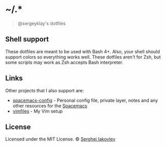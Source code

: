 # ~/.*

> @sergeyklay's dotfiles

## Shell support

These dotfiles are meant to be used with Bash 4+. Also, your shell should
support colors so everything works well. These dotfiles aren't for Zsh, but
some scripts may work as Zsh accepts Bash interpreter.

## Links

Other projects that I also support are:

- [spacemacs-config](https://github.com/sergeyklay/spacemacs-config) -
  Personal config file, private layer, notes and any other resources
  for the [Spacemacs](https://spacemacs.org/)
- [vimfiles](https://github.com/sergeyklay/vimfiles) - My Vim setup

## License

Licensed under the MIT License.
&copy; [Serghei Iakovlev](https://github.com/sergeyklay)
